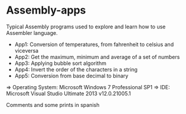 # Assembly-apps
Typical Assembly programs used to explore and learn how to use Assembler language.

* App1: Conversion of temperatures, from fahrenheit to celsius and viceversa
* App2: Get the maximum, minimum and average of a set of numbers
* App3: Applying bubble sort algorithm
* App4: Invert the order of the characters in a string
* App5: Conversion from base decimal to binary

=> Operating System: Microsoft Windows 7 Professional SP1
=> IDE: Microsoft Visual Studio Ultimate 2013 v12.0.21005.1

Comments and some prints in spanish
